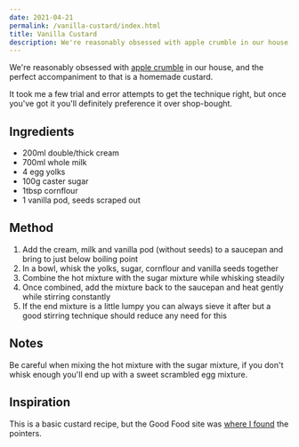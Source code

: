 ```yaml
---
date: 2021-04-21
permalink: /vanilla-custard/index.html
title: Vanilla Custard
description: We're reasonably obsessed with apple crumble in our house, and the perfect accompaniment to that is a homemade custard.
---
```


We're reasonably obsessed with [apple crumble](https://www.youtube.com/watch?v=cSriH6duR6M) in our house, and the perfect accompaniment to that is a homemade custard.

It took me a few trial and error attempts to get the technique right, but once you've got it you'll definitely preference it over shop-bought.

## Ingredients

* 200ml double/thick cream
* 700ml whole milk
* 4 egg yolks
* 100g caster sugar
* 1tbsp cornflour
* 1 vanilla pod, seeds scraped out

## Method

1. Add the cream, milk and vanilla pod (without seeds) to a saucepan and bring to just below boiling point
1. In a bowl, whisk the yolks, sugar, cornflour and vanilla seeds together
1. Combine the hot mixture with the sugar mixture while whisking steadily
1. Once combined, add the mixture back to the saucepan and heat gently while stirring constantly
1. If the end mixture is a little lumpy you can always sieve it after but a good stirring technique should reduce any need for this

## Notes

Be careful when mixing the hot mixture with the sugar mixture, if you don't whisk enough you'll end up with a sweet scrambled egg mixture.

## Inspiration

This is a basic custard recipe, but the Good Food site was [where I found](https://www.bbcgoodfood.com/recipes/homemade-custard) the pointers.
